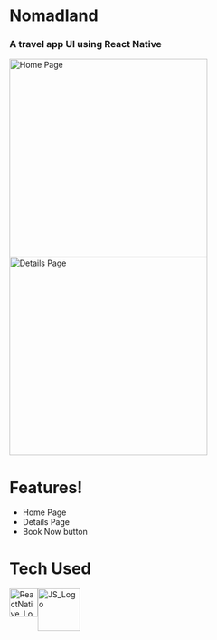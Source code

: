  
 <h1>Nomadland</h1>
 <h3>A travel app UI using React Native</h3>

<img width="350" alt="Home Page" src="https://user-images.githubusercontent.com/16948492/188202322-a0dc8b1c-2326-4dda-bb5d-5d27b1defdc9.png">

<img width="350" alt="Details Page" src="https://user-images.githubusercontent.com/16948492/188202421-b01d5022-a5fb-42b9-8c7a-abc6cef2cdc0.png">

# Features!
 - Home Page
 - Details Page
 - Book Now button

# Tech Used
 <div style="display: flex;">
   <a href="https://www.reactnative.dev">
     <img src="https://d33wubrfki0l68.cloudfront.net/554c3b0e09cf167f0281fda839a5433f2040b349/ecfc9/img/header_logo.svg" alt="ReactNative_Logo" width="50"/>
   </a>
   <a href="https://www.javascript.com">
    <img src="http://code-institute-org.github.io/Full-Stack-Web-Developer-Stream-0/assets/javascript.png" alt="JS_Logo" width="75"/>
   </a>
 </div>
